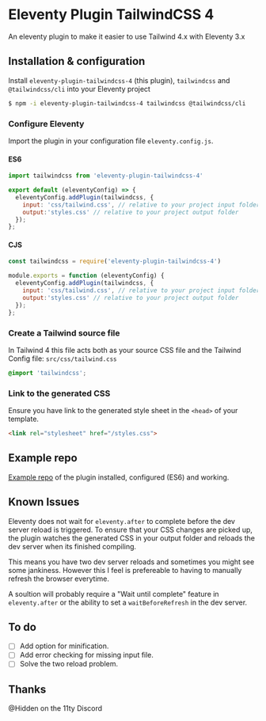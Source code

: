 # Eleventy Plugin TailwindCSS 4 
An eleventy plugin to make it easier to use Tailwind 4.x with Eleventy 3.x

## Installation & configuration

Install `eleventy-plugin-tailwindcss-4` (this plugin), `tailwindcss` and `@tailwindcss/cli` into your Eleventy project
```bash
$ npm -i eleventy-plugin-tailwindcss-4 tailwindcss @tailwindcss/cli 
```
### Configure Eleventy
Import the plugin in your configuration file `eleventy.config.js`.

#### ES6
```js
import tailwindcss from 'eleventy-plugin-tailwindcss-4'

export default (eleventyConfig) => {
  eleventyConfig.addPlugin(tailwindcss, {
    input: 'css/tailwind.css', // relative to your project input folder
    output:'styles.css' // relative to your project output folder
  });
};
```
#### CJS
```js
const tailwindcss = require('eleventy-plugin-tailwindcss-4')

module.exports = function (eleventyConfig) {
  eleventyConfig.addPlugin(tailwindcss, {
    input: 'css/tailwind.css', // relative to your project input folder
    output:'styles.css' // relative to your project output folder
  });
};
```

### Create a Tailwind source file
 In Tailwind 4 this file acts both as your source CSS file and the Tailwind Config file: `src/css/tailwind.css`
```css
@import 'tailwindcss';
```
### Link to the generated CSS
Ensure you have link to the generated style sheet in the `<head>` of your template.

```html
<link rel="stylesheet" href="/styles.css">
```

## Example repo
[Example repo](https://github.com/dwkns/etw-minimal) of the plugin installed, configured (ES6) and working.

## Known Issues
Eleventy does not wait for `eleventy.after` to complete before the dev server reload is triggered. To ensure that your CSS changes are picked up, the plugin watches the generated CSS in your output folder and reloads the dev server when its finished compiling. 

This means you have two dev server reloads and sometimes you might see some jankiness. However this I feel is prefereable to having to manually refresh the browser everytime. 

A soultion will probably require a "Wait until complete" feature in `eleventy.after` or the ability to set a `waitBeforeRefresh` in the dev server.  

## To do
- [ ] Add option for minification.
- [ ] Add error checking for missing input file.
- [ ] Solve the two reload problem. 

## Thanks
@Hidden on the 11ty Discord

